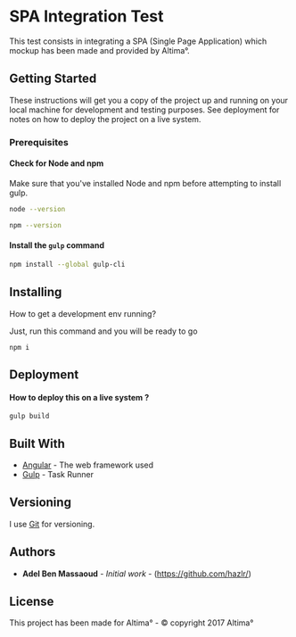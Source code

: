 # SPA Integration Test
This test consists in integrating a SPA (Single Page Application) which mockup has been made and provided by Altima°.

## Getting Started

These instructions will get you a copy of the project up and running on your local machine for development and testing purposes. See deployment for notes on how to deploy the project on a live system.

### Prerequisites

#### Check for Node and npm
Make sure that you've installed Node and npm before attempting to install gulp.

```sh
node --version
```
```sh
npm --version
```

#### Install the `gulp` command

```sh
npm install --global gulp-cli
```

## Installing

How to get a development env running?

Just, run this command and you will be ready to go

```
npm i
```

## Deployment

#### How to deploy this on a live system ?

```
gulp build
```

## Built With

* [Angular](https://angular.io/docs) - The web framework used
* [Gulp](https://github.com/gulpjs/gulp/blob/master/docs/API.md) - Task Runner


## Versioning

I use [Git](https://git-scm.com/documentation) for versioning.


## Authors

* **Adel Ben Massaoud** - *Initial work* - (https://github.com/hazlr/)


## License

This project has been made for Altima° - © copyright 2017 Altima°
